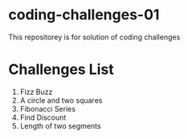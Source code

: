 # coding-challenges-01
This repositorey is for solution of coding challenges

# Challenges List
<ol>
<li>Fizz Buzz</li>
<li>A circle and two squares</li>
<li>Fibonacci Series</li>
<li>Find Discount</li>
<li>Length of two segments</li>
</ol>
